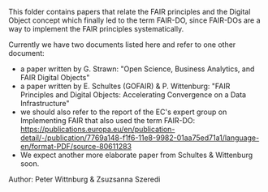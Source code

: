 This folder contains papers that relate the FAIR principles and the Digital Object concept which finally led to the term FAIR-DO, since FAIR-DOs are a way to implement the FAIR principles systematically.

Currently we have two documents listed here and refer to one other document:
- a paper written by G. Strawn: "Open Science, Business Analytics, and FAIR Digital Objects"
- a paper written by E. Schultes (GOFAIR) & P. Wittenburg: "FAIR Principles and Digital Objects: Accelerating Convergence on a Data Infrastructure"
- we should also refer to the report of the EC's expert group on Implementing FAIR that also used the term FAIR-DO: https://publications.europa.eu/en/publication-detail/-/publication/7769a148-f1f6-11e8-9982-01aa75ed71a1/language-en/format-PDF/source-80611283
- We expect another more elaborate paper from Schultes & Wittenburg soon.

Author: Peter Wittnburg & Zsuzsanna Szeredi
